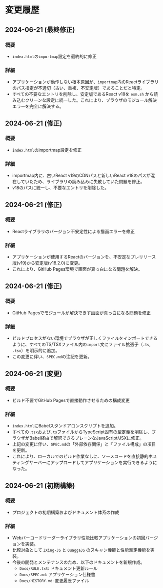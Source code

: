 # 変更履歴

## 2024-06-21 (最終修正)

### 概要
- `index.html`の`importmap`設定を最終的に修正

### 詳細
- アプリケーションが動作しない根本原因が、`importmap`内のReactライブラリのパス指定が不適切（古い、重複、不安定版）であることだと特定。
- すべての不要なエントリを削除し、安定版であるReact v18を `esm.sh` から読み込むクリーンな設定に統一した。これにより、ブラウザのモジュール解決エラーを完全に解決する。

## 2024-06-21 (修正)

### 概要
- `index.html`のimportmap設定を修正

### 詳細
- importmap内に、古いReact v19のCDNパスと新しいReact v18のパスが混在していたため、ライブラリの読み込みに失敗していた問題を修正。
- v18のパスに統一し、不要なエントリを削除した。

## 2024-06-21 (修正)

### 概要
- Reactライブラリのバージョン不安定性による描画エラーを修正

### 詳細
- アプリケーションが使用するReactのバージョンを、不安定なプレリリース版(v19)から安定版(v18.2.0)に変更。
- これにより、GitHub Pages環境で画面が真っ白になる問題を解決。

## 2024-06-21 (修正)

### 概要
- GitHub Pagesでモジュールが解決できず画面が真っ白になる問題を修正

### 詳細
- ビルドプロセスがない環境でブラウザが正しくファイルをインポートできるように、すべてのTS/TSXファイル内の`import`文にファイル拡張子（`.ts`, `.tsx`）を明示的に追加。
- この変更に伴い、`SPEC.md`の注記を更新。

## 2024-06-21 (変更)

### 概要
- ビルド不要でGitHub Pagesで直接動作させるための構成変更

### 詳細
- `index.html`にBabelスタンドアロンスクリプトを追加。
- すべての`.tsx`および`.ts`ファイルからTypeScript固有の型定義を削除し、ブラウザがBabel経由で解釈できるプレーンなJavaScript/JSXに修正。
- 上記の変更に伴い、`SPEC.md`の「外部依存関係」と「ファイル構成」の項目を更新。
- これにより、ローカルでのビルド作業なしに、ソースコードを直接静的ホスティングサーバーにアップロードしてアプリケーションを実行できるようになった。

## 2024-06-21 (初期構築)

### 概要
- プロジェクトの初期構築およびドキュメント体系の作成

### 詳細
- Webバーコードリーダーライブラリ性能比較アプリケーションの初回バージョンを実装。
- 比較対象として `ZXing-JS` と `QuaggaJS` のスキャン機能と性能測定機能を実装。
- 今後の開発とメンテナンスのため、以下のドキュメントを新規作成。
  - `Docs/RULE.txt`: ドキュメント更新ルール
  - `Docs/SPEC.md`: アプリケーション仕様書
  - `Docs/HISTORY.md`: 変更履歴ファイル